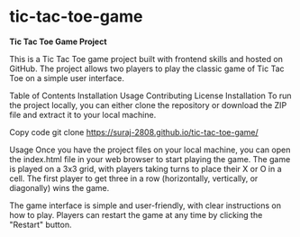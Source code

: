 # tic-tac-toe-game
**Tic Tac Toe Game Project**

This is a Tic Tac Toe game project built with frontend skills and hosted on GitHub. The project allows two players to play the classic game of Tic Tac Toe on a simple user interface.


Table of Contents
Installation
Usage
Contributing
License
Installation
To run the project locally, you can either clone the repository or download the ZIP file and extract it to your local machine.

Copy code
git clone https://suraj-2808.github.io/tic-tac-toe-game/


Usage
Once you have the project files on your local machine, you can open the index.html file in your web browser to start playing the game. The game is played on a 3x3 grid, with players taking turns to place their X or O in a cell. The first player to get three in a row (horizontally, vertically, or diagonally) wins the game.

The game interface is simple and user-friendly, with clear instructions on how to play. Players can restart the game at any time by clicking the "Restart" button.
